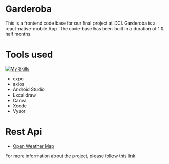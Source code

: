 # Garderoba
This is a frontend code base for our final project at DCI. 
Garderoba is a react-native-mobile App. The code-base has been built in a duration of 1 & half months.  

# Tools used
[![My Skills](https://skills.thijs.gg/icons?i=js,react,nodejs,figma&theme=light)](https://skills.thijs.gg)
- expo 
- axios
- Android Studio
- Excalidraw
- Canva
- Xcode
- Vysor  

# Rest Api
- [Open Weather Map](https://openweathermap.org/)

For more information about the project, please follow this [link](https://github.com/AngelaHerrig/garderoba-presentation/blob/main/README.md).


